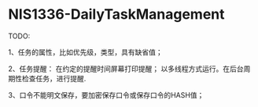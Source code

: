 # NIS1336-DailyTaskManagement
TODO:

1、任务的属性，比如优先级，类型，具有缺省值；

2、任务提醒：
在约定的提醒时间屏幕打印提醒；
以多线程方式运行。在后台周期性检查任务，进行提醒.

3、口令不能明文保存，要加密保存口令或保存口令的HASH值；
